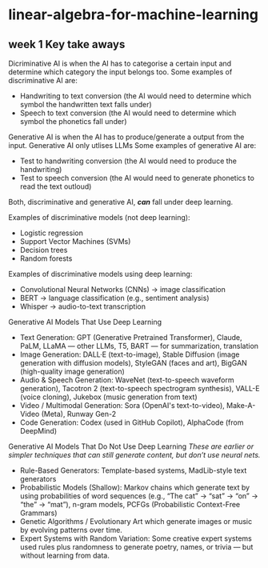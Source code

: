 # linear-algebra-for-machine-learning

## week 1 Key take aways

Dicriminative AI is when the AI has to categorise a certain input and determine which category the input belongs too. Some examples of discriminative AI are:
* Handwriting to text conversion (the AI would need to determine which symbol the handwritten text falls under)
* Speech to text conversion (the AI would need to determine which symbol the phonetics fall under)

Generative AI is when the AI has to produce/generate a output from the input. Generative AI only utlises LLMs Some examples of generative AI are:
* Test to handwriting conversion (the AI would need to produce the handwriting)
* Test to speech conversion (the AI would need to generate phonetics to read the text outloud)

Both, discriminative and generative AI, **_can_** fall under deep learning.

Examples of discriminative models (not deep learning):
* Logistic regression
* Support Vector Machines (SVMs)
* Decision trees
* Random forests

Examples of discriminative models using deep learning:
* Convolutional Neural Networks (CNNs) → image classification
* BERT → language classification (e.g., sentiment analysis)
* Whisper → audio-to-text transcription

Generative AI Models That Use Deep Learning
* Text Generation: GPT (Generative Pretrained Transformer), Claude, PaLM, LLaMA — other LLMs, T5, BART — for summarization, translation
* Image Generation: DALL·E (text-to-image), Stable Diffusion (image generation with diffusion models), StyleGAN (faces and art), BigGAN (high-quality image generation)
* Audio & Speech Generation: WaveNet (text-to-speech waveform generation), Tacotron 2 (text-to-speech spectrogram synthesis), VALL-E (voice cloning), Jukebox (music generation from text)
* Video / Multimodal Generation: Sora (OpenAI's text-to-video), Make-A-Video (Meta), Runway Gen-2
* Code Generation: Codex (used in GitHub Copilot), AlphaCode (from DeepMind)

Generative AI Models That Do Not Use Deep Learning
_These are earlier or simpler techniques that can still generate content, but don’t use neural nets._
* Rule-Based Generators: Template-based systems, MadLib-style text generators
* Probabilistic Models (Shallow): Markov chains which generate text by using probabilities of word sequences (e.g., “The cat” → “sat” → “on” → “the” → “mat”), n-gram models, PCFGs (Probabilistic Context-Free Grammars)
* Genetic Algorithms / Evolutionary Art which generate images or music by evolving patterns over time.
* Expert Systems with Random Variation: Some creative expert systems used rules plus randomness to generate poetry, names, or trivia — but without learning from data.


